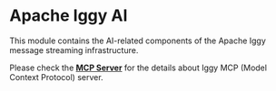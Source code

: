 # Apache Iggy AI

This module contains the AI-related components of the Apache Iggy message streaming infrastructure.

Please check the **[MCP Server](https://github.com/apache/iggy/tree/master/core/ai/mcp)** for the details about Iggy MCP (Model Context Protocol) server.

